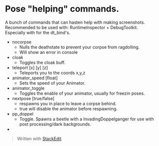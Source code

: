 ﻿
# Pose "helping" commands.
A bunch of commands that can hasten help with making screenshots. 
Recommended to be used with: RuntimeInspector + DebugToolkit. Especially with for the dt_bind's.
* nocorpse
	* Nulls the deathstate to prevent your corpse from ragdolling.
	* Will show an error in console
* cloak
	* Toggles the cloak buff. 
* teleport [x] [y] [z]
	* Teleports you to the coords x,y,z
* animator_speed [float]
	* Sets the speed of your Animator.
* animator_toggle
	* Toggles the enable of your animator, usually for freezin poses.
* nextpose [true/false]
	* respawns you in place to leave a corpse behind.
	* true will disable the animator before respawning.
* pp_doppel
	* Toggle. Spawns a beetle with a InvadingDoppelganger for use with post processing/dark backgrounds.
* 
> Written with [StackEdit](https://stackedit.io/).
